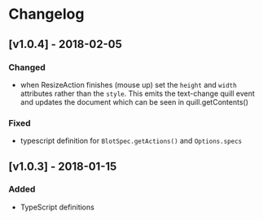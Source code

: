 # Changelog

## [v1.0.4] - 2018-02-05
### Changed
- when ResizeAction finishes (mouse up) set the `height` and `width` attributes rather than the `style`. This emits the text-change quill event and updates the document which can be seen in quill.getContents()

### Fixed
- typescript definition for `BlotSpec.getActions()` and `Options.specs`

## [v1.0.3] - 2018-01-15
### Added
- TypeScript definitions
